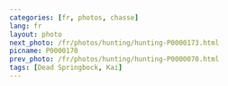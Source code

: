 ```yaml
---
categories: [fr, photos, chasse]
lang: fr
layout: photo
next_photo: /fr/photos/hunting/hunting-P0000173.html
picname: P0000170
prev_photo: /fr/photos/hunting/hunting-P0000070.html
tags: [Dead Springbock, Kai]
---
```

